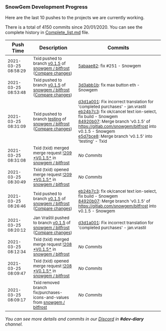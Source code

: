 
### SnowGem Development Progress

Here are the last 10 pushes to the projects we are currently working.

There is a total of 4150 commits since 20/01/2020. You can see the complete history in
 [Complete_list.md](Complete_list.md) file.

| Push Time | Description | Commits |
| --- | --- | --- |
| <sub>2021-03-25 08:58:29</sub> | <sub>Txid pushed to branch [v0\.1\.5](https://gitlab.com/snowgem/bitfrost/commits/v0.1.5) of [snowgem / bitfrost](https://gitlab.com/snowgem/bitfrost) ([Compare changes](https://gitlab.com/snowgem/bitfrost/compare/3d3abb1b7e911aa5dc50e81363c4c29523c2906c...5abaae827d1ad39716781b15dc49a7c06fd26c1a))</sub> | <sub>[5abaae82](https://gitlab.com/snowgem/bitfrost/-/commit/5abaae827d1ad39716781b15dc49a7c06fd26c1a): fix #251 - Snowgem</sub> |
| <sub>2021-03-25 08:53:48</sub> | <sub>Txid pushed to branch [v0\.1\.5](https://gitlab.com/snowgem/bitfrost/commits/v0.1.5) of [snowgem / bitfrost](https://gitlab.com/snowgem/bitfrost) ([Compare changes](https://gitlab.com/snowgem/bitfrost/compare/84920b07b819b5baf7f4caf84bbbb7422d98e65d...3d3abb1b7e911aa5dc50e81363c4c29523c2906c))</sub> | <sub>[3d3abb1b](https://gitlab.com/snowgem/bitfrost/-/commit/3d3abb1b7e911aa5dc50e81363c4c29523c2906c): fix max button eth - Snowgem</sub> |
| <sub>2021-03-25 08:31:09</sub> | <sub>Txid pushed to branch [testing](https://gitlab.com/snowgem/bitfrost/commits/testing) of [snowgem / bitfrost](https://gitlab.com/snowgem/bitfrost) ([Compare changes](https://gitlab.com/snowgem/bitfrost/compare/ebc092ccb346600a166fe1f2100da667e1245c94...e5d7bce8cbaacf2ffe4af31a636d1842e68194f0))</sub> | <sub>[d3d1a001](https://gitlab.com/snowgem/bitfrost/-/commit/d3d1a0011ed2b22dc419dcced613c66803aa7731): Fix incorrect translation for 'completed purchases' - jan.vrastil<br>[eb24b7c3](https://gitlab.com/snowgem/bitfrost/-/commit/eb24b7c302a3f778f045417d32a7e611f3c4a093): fix ok/cancel text ion-select, fix build - Snowgem<br>[84920b07](https://gitlab.com/snowgem/bitfrost/-/commit/84920b07b819b5baf7f4caf84bbbb7422d98e65d): Merge branch 'v0.1.5' of https://gitlab.com/snowgem/bitfrost into v0.1.5 - Snowgem<br>[e5d7bce8](https://gitlab.com/snowgem/bitfrost/-/commit/e5d7bce8cbaacf2ffe4af31a636d1842e68194f0): Merge branch 'v0.1.5' into 'testing' - Txid</sub> |
| <sub>2021-03-25 08:31:08</sub> | <sub>Txid (txid) merged merge request [\!209 \*V0\.1\.5\*](https://gitlab.com/snowgem/bitfrost/-/merge_requests/209) in [snowgem / bitfrost](https://gitlab.com/snowgem/bitfrost)</sub> | <sub>_No Commits_</sub> |
| <sub>2021-03-25 08:30:49</sub> | <sub>Txid (txid) opened merge request [\!209 \*V0\.1\.5\*](https://gitlab.com/snowgem/bitfrost/-/merge_requests/209) in [snowgem / bitfrost](https://gitlab.com/snowgem/bitfrost)</sub> | <sub>_No Commits_</sub> |
| <sub>2021-03-25 08:26:46</sub> | <sub>Txid pushed to branch [v0\.1\.5](https://gitlab.com/snowgem/bitfrost/commits/v0.1.5) of [snowgem / bitfrost](https://gitlab.com/snowgem/bitfrost) ([Compare changes](https://gitlab.com/snowgem/bitfrost/compare/d3d1a0011ed2b22dc419dcced613c66803aa7731...84920b07b819b5baf7f4caf84bbbb7422d98e65d))</sub> | <sub>[eb24b7c3](https://gitlab.com/snowgem/bitfrost/-/commit/eb24b7c302a3f778f045417d32a7e611f3c4a093): fix ok/cancel text ion-select, fix build - Snowgem<br>[84920b07](https://gitlab.com/snowgem/bitfrost/-/commit/84920b07b819b5baf7f4caf84bbbb7422d98e65d): Merge branch 'v0.1.5' of https://gitlab.com/snowgem/bitfrost into v0.1.5 - Snowgem</sub> |
| <sub>2021-03-25 08:20:12</sub> | <sub>Jan Vraštil pushed to branch [v0\.1\.5](https://gitlab.com/snowgem/bitfrost/commits/v0.1.5) of [snowgem / bitfrost](https://gitlab.com/snowgem/bitfrost) ([Compare changes](https://gitlab.com/snowgem/bitfrost/compare/2a9cd5f85be2cd42aa7d5ad3777af58ec517f1d6...d3d1a0011ed2b22dc419dcced613c66803aa7731))</sub> | <sub>[d3d1a001](https://gitlab.com/snowgem/bitfrost/-/commit/d3d1a0011ed2b22dc419dcced613c66803aa7731): Fix incorrect translation for 'completed purchases' - jan.vrastil</sub> |
| <sub>2021-03-25 08:12:34</sub> | <sub>Txid (txid) merged merge request [\!208 \*V0\.1\.5\*](https://gitlab.com/snowgem/bitfrost/-/merge_requests/208) in [snowgem / bitfrost](https://gitlab.com/snowgem/bitfrost)</sub> | <sub>_No Commits_</sub> |
| <sub>2021-03-25 08:09:47</sub> | <sub>Txid (txid) opened merge request [\!208 \*V0\.1\.5\*](https://gitlab.com/snowgem/bitfrost/-/merge_requests/208) in [snowgem / bitfrost](https://gitlab.com/snowgem/bitfrost)</sub> | <sub>_No Commits_</sub> |
| <sub>2021-03-25 08:09:17</sub> | <sub>Txid removed branch fix/purchases-icons-and-values from [snowgem / bitfrost](https://gitlab.com/snowgem/bitfrost)</sub> | <sub>_No Commits_</sub> |

_You can see more details and commits in our [Discord](https://discord.gg/zumGnbg) in **#dev-diary** channel._
